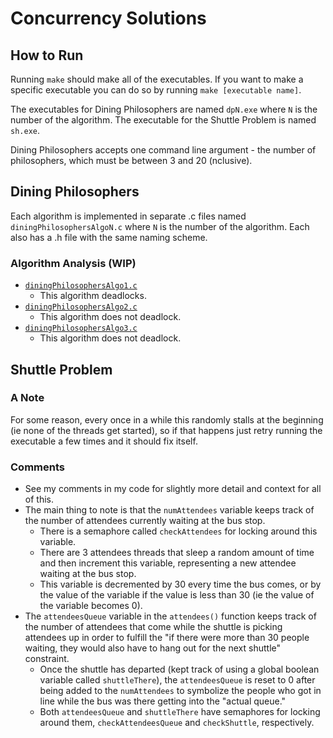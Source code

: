# Concurrency Solutions
## How to Run
Running `make` should make all of the executables. If you want to make a specific executable you can do so by running `make [executable name]`.

The executables for Dining Philosophers are named `dpN.exe` where `N` is the number of the algorithm. The executable for the Shuttle Problem is named `sh.exe`.

Dining Philosophers accepts one command line argument - the number of philosophers, which must be between 3 and 20 (nclusive).

## Dining Philosophers
Each algorithm is implemented in separate .c files named `diningPhilosophersAlgoN.c` where `N` is the number of the algorithm. Each also has a .h file with the same naming scheme.

### Algorithm Analysis (WIP)
- [`diningPhilosophersAlgo1.c`](diningPhilosophersAlgo1.c)
    - This algorithm deadlocks.
- [`diningPhilosophersAlgo2.c`](diningPhilosophersAlgo2.c)
    - This algorithm does not deadlock.
- [`diningPhilosophersAlgo3.c`](diningPhilosophersAlgo3.c)
    - This algorithm does not deadlock.

## Shuttle Problem
### A Note
For some reason, every once in a while this randomly stalls at the beginning (ie none of the threads get started), so if that happens just retry running the executable a few times and it should fix itself.

### Comments
- See my comments in my code for slightly more detail and context for all of this.
- The main thing to note is that the `numAttendees` variable keeps track of the number of attendees currently waiting at the bus stop. 
    - There is a semaphore called `checkAttendees` for locking around this variable. 
    - There are 3 attendees threads that sleep a random amount of time and then increment this variable, representing a new attendee waiting at the bus stop. 
    - This variable is decremented by 30 every time the bus comes, or by the value of the variable if the value is less than 30 (ie the value of the variable becomes 0).
- The `attendeesQueue` variable in the `attendees()` function keeps track of the number of attendees that come while the shuttle is picking attendees up in order to fulfill the "if there were more than 30 people waiting, they would also have to hang out for the next shuttle" constraint. 
    - Once the shuttle has departed (kept track of using a global boolean variable called `shuttleThere`), the `attendeesQueue` is reset to 0 after being added to the `numAttendees` to symbolize the people who got in line while the bus was there getting into the "actual queue." 
    - Both `attendeesQueue` and `shuttleThere` have semaphores for locking around them, `checkAttendeesQueue` and `checkShuttle`, respectively.
